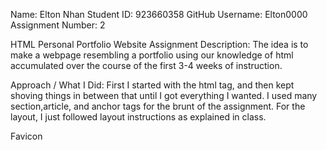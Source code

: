 Name: Elton Nhan
Student ID: 923660358
GitHub Username: Elton0000
Assignment Number: 2

HTML Personal Portfolio Website Assignment
Description:
The idea is to make a webpage resembling a portfolio using our knowledge of html accumulated over the course of the first 3-4 weeks of instruction.

Approach / What I Did:
First I started with the html tag, and then kept shoving things in between that until I got everything I wanted. I used many section,article, and anchor tags for the brunt of the assignment. For the layout, I just followed layout instructions as explained in class. 

<html>
	 <head>
		<meta tags>
		<link rel> Favicon
		<title>
	</head>

	<body>
		<section>
			<article>
		<footer>
			<form>
	</body>
</html>

This is the general structure I had followed. I'd imagine that there's nothing debatable about the top half of the structure, but as for the bottom half, here's my reasonings.
	Articles inside of Sections and not vice versa I thought of articles as referring to the text within a section of a paper. Sections are the surrounding space, articles are the text in said space.
 	For footers and forms, to be honest, it just looks like a header tag under a different name to me; my IDE, VisualStudios, insisted that it belonged to the bottom of the page, and worked like a section tag, so I just decided that, that would be the last grouping tag that I used in my file. 

Code Explanation:
One part of code I wanted to highlight was this:
            
	<section>
        <header style = "font-size: 25px" id = "Courses" ><h2>Courses</h2></header>
            <ol>
                <li style = "font-size: 20px"><a href ="https://bulletin.sfsu.edu/courses/csc/">CSC 101 Introduction to Computing</a></li>
                <li style = "font-size: 20px"><a href ="https://bulletin.sfsu.edu/courses/csc/">CSC 215 Intermediate Computer Programming</a></li>
                <li style = "font-size: 20px"><a href ="https://bulletin.sfsu.edu/courses/csc/">CSC 220 Data Structures</a></li>
                <li style = "font-size: 20px"><a href ="https://bulletin.sfsu.edu/courses/csc/">CSC 230 Discrete Mathematical Structures for Computer Science</a></li>
                <li style = "font-size: 20px"><a href ="https://bulletin.sfsu.edu/courses/csc/">CSC 300GW Ethics, Communication, and Tools for Software Development - GWAR</a></li>
                <li style = "font-size: 20px"><a href ="https://www.ccsf.edu/node/162671">Calculus 1</a></li>
                <li style = "font-size: 20px"><a href ="https://www.ccsf.edu/node/162676">Calculus 2</a></li>
                <li style = "font-size: 20px"><a href ="https://math.sfsu.edu/courses/425">MATH 425 Applied and Computational Linear Algebra</a></li>
             </ol>  
        </section>
 
Was a little upset that my hyperlink could not take me to a specific section of the inputted websites. I looked at the source code of specifically the first 5 list items where they directed you to a page of CSC pages, but each section had the same id, so it was basically impossible to work with.